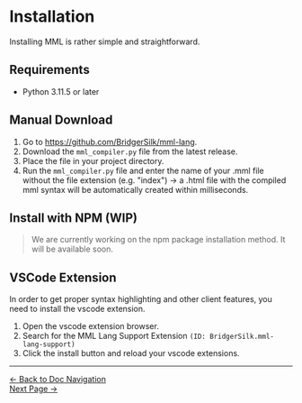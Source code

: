 # Installation

Installing MML is rather simple and straightforward.

## Requirements
- Python 3.11.5 or later

## Manual Download
1. Go to https://github.com/BridgerSilk/mml-lang.
2. Download the `mml_compiler.py` file from the latest release.
3. Place the file in your project directory.
4. Run the ``mml_compiler.py`` file and enter the name of your .mml file without the file extension (e.g. "index") -> a .html file with the compiled mml syntax will be automatically created within milliseconds.

## Install with NPM (WIP)
> We are currently working on the npm package installation method. It will be available soon.

## VSCode Extension
In order to get proper syntax highlighting and other client features, you need to install the vscode extension.
1. Open the vscode extension browser.
2. Search for the MML Lang Support Extension ``(ID: BridgerSilk.mml-lang-support)``
3. Click the install button and reload your vscode extensions.

---

[<- Back to Doc Navigation](./doc_nav.md)
<br>
[Next Page ->](./doc_setup_project.md)